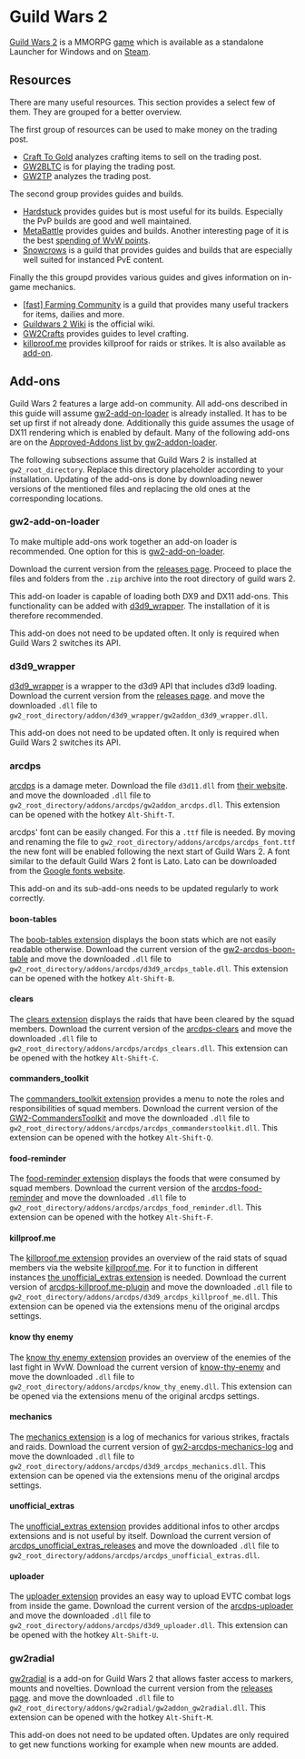 # Guild Wars 2

[Guild Wars 2](https://www.guildwars2.com) is a MMORPG [game](/wiki/games.md) which is available as
a standalone Launcher for Windows and on [Steam](./steam.md).

## Resources

There are many useful resources.
This section provides a select few of them.
They are grouped for a better overview.

The first group of resources can be used to make money on the trading post.

- [Craft To Gold](https://www.gw2craftgold.com/) analyzes crafting items to sell on the trading
  post.
- [GW2BLTC](https://www.gw2bltc.com) is for playing the trading post.
- [GW2TP](https://www.gw2tp.com/) analyzes the trading post.

The second group provides guides and builds.

- [Hardstuck](https://hardstuck.gg/gw2/builds/) provides guides but is most useful for its builds.
  Especially the PvP builds are good and well maintained.
- [MetaBattle](https://metabattle.com/wiki/MetaBattle_Wiki) provides guides and builds.
  Another interesting page of it is the best
  [spending of WvW points](https://metabattle.com/wiki/Guide:How_to_spend_WvW_Ability_Points).
- [Snowcrows](https://snowcrows.com/builds) is a guild that provides guides and builds that are
  especially well suited for instanced PvE content.

Finally the this groupd provides various guides and gives information on in-game mechanics.

- [\[fast\] Farming Community](https://fast.farming-community.eu/) is a guild that provides many
  useful trackers for items, dailies and more.
- [Guildwars 2 Wiki](https://wiki.guildwars2.com/wiki/Main_Page) is the official wiki.
- [GW2Crafts](https://gw2crafts.net/)  provides guides to level crafting.
- [killproof.me](https://killproof.me/) provides killproof for raids or strikes.
  It is also available as [add-on](#killproofme).

## Add-ons

Guild Wars 2 features a large add-on community.
All add-ons described in this guide will assume
[gw2-add-on-loader](#gw2-add-on-loader) is already installed.
It has to be set up first if not already done.
Additionally this guide assumes the usage of DX11 rendering which is enabled by
default.
Many of the following add-ons are on the
[Approved-Addons list by gw2-addon-loader](https://github.com/gw2-addon-loader/Approved-Addons).

The following subsections assume that Guild Wars 2 is installed at
`gw2_root_directory`.
Replace this directory placeholder according to your installation.
Updating of the add-ons is done by downloading newer versions of the mentioned
files and replacing the old ones at the corresponding locations.

### gw2-add-on-loader

To make multiple add-ons work together an add-on loader is recommended.
One option for this is
[gw2-add-on-loader](https://github.com/gw2-addon-loader/loader-core).

Download the current version from the
[releases page](https://github.com/gw2-addon-loader/loader-core/releases).
Proceed to place the files and folders from the `.zip` archive into the root
directory of guild wars 2.

This add-on loader is capable of loading both DX9 and DX11 add-ons.
This functionality can be added with [d3d9_wrapper](#d3d9wrapper).
The installation of it is therefore recommended.

This add-on does not need to be updated often.
It only is required when Guild Wars 2 switches its API.

### d3d9_wrapper

[d3d9_wrapper](https://github.com/gw2-addon-loader/d3d9_wrapper) is a wrapper
to the d3d9 API that includes d3d9 loading.
Download the current version from the
[releases page](https://github.com/gw2-addon-loader/d3d9_wrapper/releases).
and move the downloaded `.dll` file to
`gw2_root_directory/addon/d3d9_wrapper/gw2addon_d3d9_wrapper.dll`.

This add-on does not need to be updated often.
It only is required when Guild Wars 2 switches its API.

### arcdps

[arcdps](https://www.deltaconnected.com/arcdps/) is a damage meter.
Download the file `d3d11.dll` from
[their website](https://www.deltaconnected.com/arcdps/x64/).
and move the downloaded `.dll` file to
`gw2_root_directory/addons/arcdps/gw2addon_arcdps.dll`.
This extension can be opened with the hotkey `Alt-Shift-T`.

arcdps' font can be easily changed.
For this a `.ttf` file is needed.
By moving and renaming the file to `gw2_root_directory/addons/arcdps/arcdps_font.ttf` the new font
will be enabled following the next start of Guild Wars 2.
A font similar to the default Guild Wars 2 font is Lato.
Lato can be downloaded from the [Google fonts website](https://fonts.google.com/specimen/Lato).

This add-on and its sub-add-ons needs to be updated regularly to work correctly.

#### boon-tables

The [boob-tables extension](https://github.com/knoxfighter/GW2-ArcDPS-Boon-Table/) displays the boon
stats which are not easily readable otherwise.
Download the current version of the
[gw2-arcdps-boon-table](https://github.com/knoxfighter/GW2-ArcDPS-Boon-Table/releases)
and move the downloaded `.dll` file to
`gw2_root_directory/addons/arcdps/d3d9_arcdps_table.dll`.
This extension can be opened with the hotkey `Alt-Shift-B`.

#### clears

The [clears extension](https://github.com/gw2scratch/arcdps-clears) displays the raids that have
been cleared by the squad members.
Download the current version of the
[arcdps-clears](https://github.com/gw2scratch/arcdps-clears/releases)
and move the downloaded `.dll` file to
`gw2_root_directory/addons/arcdps/arcdps_clears.dll`.
This extension can be opened with the hotkey `Alt-Shift-C`.

#### commanders_toolkit

The [commanders_toolkit extension](https://github.com/RaidcoreGG/GW2-CommandersToolkit) provides a
menu to note the roles and responsibilities of squad members.
Download the current version of the
[GW2-CommandersToolkit](https://github.com/RaidcoreGG/GW2-CommandersToolkit/releases)
and move the downloaded `.dll` file to
`gw2_root_directory/addons/arcdps/arcdps_commanderstoolkit.dll`.
This extension can be opened with the hotkey `Alt-Shift-Q`.

#### food-reminder

The [food-reminder extension](https://github.com/Zerthox/arcdps-food-reminder) displays the foods
that were consumed by squad members.
Download the current version of the
[arcdps-food-reminder](https://github.com/Zerthox/arcdps-food-reminder/releases)
and move the downloaded `.dll` file to
`gw2_root_directory/addons/arcdps/arcdps_food_reminder.dll`.
This extension can be opened with the hotkey `Alt-Shift-F`.

#### killproof.me

The [killproof.me extension](https://github.com/knoxfighter/arcdps-killproof.me-plugin)
provides an overview of the raid stats of squad members via the website
[killproof.me](https://killproof.me/).
For it to function in different instances [the unofficial_extras extension](#unofficialextras) is
needed.
Download the current version of
[arcdps-killproof.me-plugin](https://github.com/knoxfighter/arcdps-killproof.me-plugin/releases)
and move the downloaded `.dll` file to
`gw2_root_directory/addons/arcdps/d3d9_arcdps_killproof_me.dll`.
This extension can be opened via the extensions menu of the original arcdps
settings.

#### know thy enemy

The [know thy enemy extension](https://github.com/typedeck0/Know-thy-enemy)
provides an overview of the enemies of the last fight in WvW.
Download the current version of
[know-thy-enemy](https://github.com/typedeck0/Know-thy-enemy/releases)
and move the downloaded `.dll` file to
`gw2_root_directory/addons/arcdps/know_thy_enemy.dll`.
This extension can be opened via the extensions menu of the original arcdps
settings.

#### mechanics

The [mechanics extension](https://github.com/knoxfighter/GW2-ArcDPS-Mechanics-Log/) is a log of
mechanics for various strikes, fractals and raids.
Download the current version of
[gw2-arcdps-mechanics-log](https://github.com/knoxfighter/GW2-ArcDPS-Mechanics-Log/releases)
and move the downloaded `.dll` file to
`gw2_root_directory/addons/arcdps/d3d9_arcdps_mechanics.dll`.
This extension can be opened via the extensions menu of the original arcdps
settings.

#### unofficial_extras

The [unofficial_extras extension](https://github.com/Krappa322/arcdps_unofficial_extras_releases)
provides additional infos to other arcdps extensions and is not useful by itself.
Download the current version of
[arcdps_unofficial_extras_releases](https://github.com/Krappa322/arcdps_unofficial_extras_releases/releases)
and move the downloaded `.dll` file to
`gw2_root_directory/addons/arcdps/arcdps_unofficial_extras.dll`.

#### uploader

The [uploader extension](https://github.com/nbarrios/arcdps-uploader) provides an easy way to upload
EVTC combat logs from inside the game.
Download the current version of the
[arcdps-uploader](https://github.com/nbarrios/arcdps-uploader/releases)
and move the downloaded `.dll` file to
`gw2_root_directory/addons/arcdps/d3d9_uploader.dll`.
This extension can be opened with the hotkey `Alt-Shift-U`.

### gw2radial

[gw2radial](https://github.com/Friendly0Fire/GW2Radial) is a add-on for Guild
Wars 2 that allows faster access to markers, mounts and novelties.
Download the current version from the
[releases page](https://github.com/gw2-addon-loader/GW2Radial/releases).
and move the downloaded `.dll` file to
`gw2_root_directory/addons/gw2radial/gw2addon_gw2radial.dll`.
This extension can be opened with the hotkey `Alt-Shift-M`.

This add-on does not need to be updated often.
Updates are only required to get new functions working for example when new
mounts are added.
